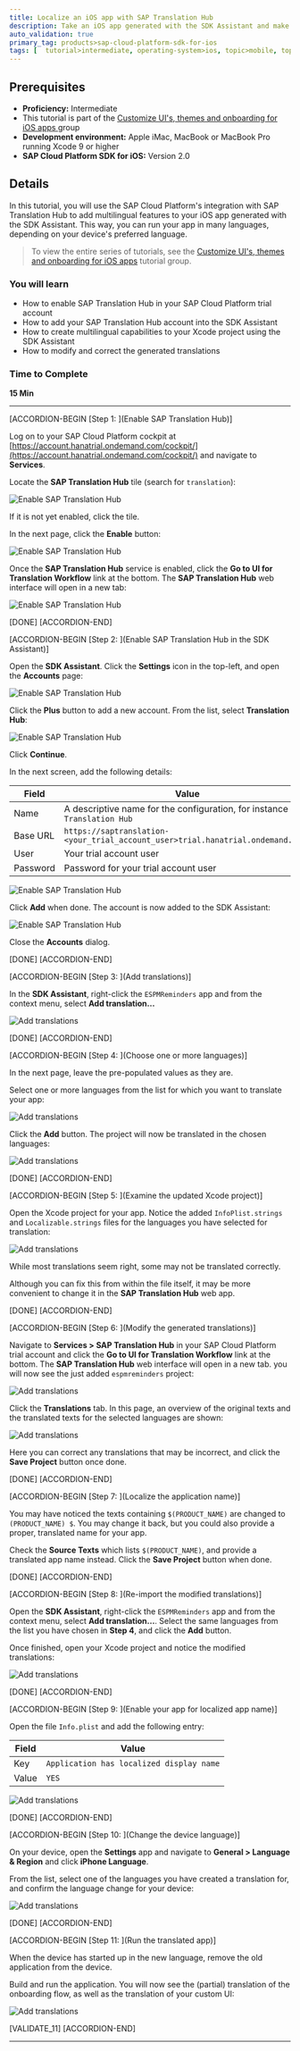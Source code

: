 ```yaml
---
title: Localize an iOS app with SAP Translation Hub
description: Take an iOS app generated with the SDK Assistant and make it multilingual with SAP Translation Hub.
auto_validation: true
primary_tag: products>sap-cloud-platform-sdk-for-ios
tags: [  tutorial>intermediate, operating-system>ios, topic>mobile, topic>odata, products>sap-cloud-platform, products>sap-cloud-platform-sdk-for-ios ]
---
```


## Prerequisites  
 - **Proficiency:** Intermediate
 - This tutorial is part of the [Customize UI's, themes and onboarding for iOS apps ](https://developers.sap.com/group.ios-sdk-custom.html) group
 &nbsp;
 - **Development environment:** Apple iMac, MacBook or MacBook Pro running Xcode 9 or higher
 - **SAP Cloud Platform SDK for iOS:** Version 2.0

## Details
In this tutorial, you will use the SAP Cloud Platform's integration with SAP Translation Hub to add multilingual features to your iOS app generated with the SDK Assistant. This way, you can run your app in many languages, depending on your device's preferred language.

>To view the entire series of tutorials, see the [Customize UI's, themes and onboarding for iOS apps](https://developers.sap.com/group.ios-sdk-custom.html) tutorial group.

### You will learn  

 - How to enable SAP Translation Hub in your SAP Cloud Platform trial account
 - How to add your SAP Translation Hub account into the SDK Assistant
 - How to create multilingual capabilities to your Xcode project using the SDK Assistant
 - How to modify and correct the generated translations

### Time to Complete
**15 Min**

---

[ACCORDION-BEGIN [Step 1: ](Enable SAP Translation Hub)]

Log on to your SAP Cloud Platform cockpit at [https://account.hanatrial.ondemand.com/cockpit/](https://account.hanatrial.ondemand.com/cockpit/) and navigate to **Services**.

Locate the **SAP Translation Hub** tile (search for `translation`):

![Enable SAP Translation Hub](fiori-ios-scpms-custom-app-translation-01.png)

If it is not yet enabled, click the tile.

In the next page, click the **Enable** button:

![Enable SAP Translation Hub](fiori-ios-scpms-custom-app-translation-02.png)

Once the **SAP Translation Hub** service is enabled, click the **Go to UI for Translation Workflow** link at the bottom. The **SAP Translation Hub** web interface will open in a new tab:

![Enable SAP Translation Hub](fiori-ios-scpms-custom-app-translation-03.png)


[DONE]
[ACCORDION-END]

[ACCORDION-BEGIN [Step 2: ](Enable SAP Translation Hub in the SDK Assistant)]

Open the **SDK Assistant**. Click the **Settings** icon in the top-left, and open the **Accounts** page:

![Enable SAP Translation Hub](fiori-ios-scpms-custom-app-translation-04.png)

Click the **Plus** button to add a new account. From the list, select **Translation Hub**:

![Enable SAP Translation Hub](fiori-ios-scpms-custom-app-translation-05.png)

Click **Continue**.

In the next screen, add the following details:

| Field | Value |
|----|----|
| Name | A descriptive name for the configuration, for instance `SAP Translation Hub` |
| Base URL | `https://saptranslation-<your_trial_account_user>trial.hanatrial.ondemand.com/` |
| User | Your trial account user |
| Password | Password for your trial account user |

![Enable SAP Translation Hub](fiori-ios-scpms-custom-app-translation-06.png)

Click **Add** when done. The account is now added to the SDK Assistant:

![Enable SAP Translation Hub](fiori-ios-scpms-custom-app-translation-07.png)

Close the **Accounts** dialog.

[DONE]
[ACCORDION-END]


[ACCORDION-BEGIN [Step 3: ](Add translations)]

In the **SDK Assistant**, right-click the `ESPMReminders` app and from the context menu, select **Add translation...**

![Add translations](fiori-ios-scpms-custom-app-translation-08.png)

[DONE]
[ACCORDION-END]

[ACCORDION-BEGIN [Step 4: ](Choose one or more languages)]

In the next page, leave the pre-populated values as they are.

Select one or more languages from the list for which you want to translate your app:

![Add translations](fiori-ios-scpms-custom-app-translation-09.png)

Click the **Add** button. The project will now be translated in the chosen languages:

![Add translations](fiori-ios-scpms-custom-app-translation-10.png)


[DONE]
[ACCORDION-END]

[ACCORDION-BEGIN [Step 5: ](Examine the updated Xcode project)]

Open the Xcode project for your app. Notice the added `InfoPlist.strings` and `Localizable.strings` files for the languages you have selected for translation:

![Add translations](fiori-ios-scpms-custom-app-translation-11.png)

While most translations seem right, some may not be translated correctly.

Although you can fix this from within the file itself, it may be more convenient to change it in the **SAP Translation Hub** web app.

[DONE]
[ACCORDION-END]

[ACCORDION-BEGIN [Step 6: ](Modify the generated translations)]

Navigate to **Services > SAP Translation Hub** in your SAP Cloud Platform trial account and click the **Go to UI for Translation Workflow** link at the bottom. The **SAP Translation Hub** web interface will open in a new tab. you will now see the just added `espmreminders` project:

![Add translations](fiori-ios-scpms-custom-app-translation-12.png)

Click the **Translations** tab. In this page, an overview of the original texts and the translated texts for the selected languages are shown:

![Add translations](fiori-ios-scpms-custom-app-translation-13.png)

Here you can correct any translations that may be incorrect, and click the **Save Project** button once done.

[DONE]
[ACCORDION-END]

[ACCORDION-BEGIN [Step 7: ](Localize the application name)]

You may have noticed the texts containing `$(PRODUCT_NAME)` are changed to `(PRODUCT_NAME) $`. You may change it back, but you could also provide a proper, translated name for your app.

Check the **Source Texts** which lists `$(PRODUCT_NAME)`, and provide a translated app name instead. Click the **Save Project** button when done.

[DONE]
[ACCORDION-END]

[ACCORDION-BEGIN [Step 8: ](Re-import the modified translations)]

Open the **SDK Assistant**, right-click the `ESPMReminders` app and from the context menu, select **Add translation...**. Select the same languages from the list you have chosen in **Step 4**, and click the **Add** button.

Once finished, open your Xcode project and notice the modified translations:

![Add translations](fiori-ios-scpms-custom-app-translation-14.png)

[DONE]
[ACCORDION-END]

[ACCORDION-BEGIN [Step 9: ](Enable your app for localized app name)]

Open the file `Info.plist` and add the following entry:

| Field | Value |
|----|----|
| Key | `Application has localized display name` |
| Value | `YES` |

![Add translations](fiori-ios-scpms-custom-app-translation-15.png)

[DONE]
[ACCORDION-END]

[ACCORDION-BEGIN [Step 10: ](Change the device language)]

On your device, open the **Settings** app and navigate to **General > Language & Region** and click **iPhone Language**.

From the list, select one of the languages you have created a translation for, and confirm the language change for your device:

![Add translations](fiori-ios-scpms-custom-app-translation-16.png)


[DONE]
[ACCORDION-END]

[ACCORDION-BEGIN [Step 11: ](Run the translated app)]

When the device has started up in the new language, remove the old application from the device.

Build and run the application. You will now see the (partial) translation of the onboarding flow, as well as the translation of your custom UI:

![Add translations](fiori-ios-scpms-custom-app-translation-17.png)


[VALIDATE_11]
[ACCORDION-END]


---
